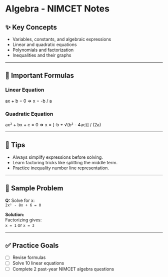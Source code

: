 # Algebra - NIMCET Notes

## ✨ Key Concepts

- Variables, constants, and algebraic expressions
- Linear and quadratic equations
- Polynomials and factorization
- Inequalities and their graphs

---

## 📌 Important Formulas

### Linear Equation

ax + b = 0 ⇒ x = -b / a

### Quadratic Equation

ax² + bx + c = 0 ⇒ x = [-b ± √(b² - 4ac)] / (2a)


---

## 🧠 Tips

- Always simplify expressions before solving.
- Learn factoring tricks like splitting the middle term.
- Practice inequality number line representation.

---

## 🧪 Sample Problem

**Q:** Solve for x:  
`2x² - 8x + 6 = 0`

**Solution:**  
Factorizing gives:  
`x = 1` or `x = 3`

---

## ✅ Practice Goals

- [ ] Revise formulas
- [ ] Solve 10 linear equations
- [ ] Complete 2 past-year NIMCET algebra questions
